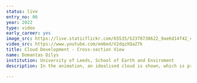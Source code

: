 ```yaml
---
status: live
entry_no: 06
year: 2022
type: video 
early_career: yes
image_src: https://live.staticflickr.com/65535/52370738622_9ae6d14f42_c_d.jpg
video_src: https://www.youtube.com/embed/V2dqzXQaZ7k  
title: Cloud Development - Cross-section View
name: Domantas Dilys
institution: University of Leeds, School of Earth and Enviroment
description: In the animation, an idealised cloud is shown, which is produced by a rising warm and moist air mass. There are seven timesteps, showing cloud development over time. Simulation was produced using a revolutionary parcel-based cloud model developed by the University of St Andrews, the University of Leeds and EPCC. The model, PMPIC, was parallelised in an eCSE project (eCSE12-10), and run on ARCHER2. During 2022 Summer Visualisation Internship, the video was produced on the GPU-enabled Faculty of Engineering Linux system at the University of Leeds. Volume Rendering capabilities of ParaView, as well as custom cross-section filter made it possible to obtain a unique perspective of the inside of the cloud, as it is developing. The colours show the liquid water content, from blue to red signifying low-to-high liquid content.
  
---
```

